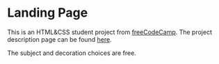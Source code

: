 # Landing Page

This is an HTML&CSS student project from [freeCodeCamp](https://www.freecodecamp.org/).
The project description page can be found [here](https://www.freecodecamp.org/learn/2022/responsive-web-design/build-a-product-landing-page-project/build-a-product-landing-page).

The subject and decoration choices are free.